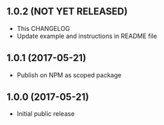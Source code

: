 ## 1.0.2 (NOT YET RELEASED)

* This CHANGELOG
* Update example and instructions in README file

## 1.0.1 (2017-05-21)

* Publish on NPM as scoped package

## 1.0.0 (2017-05-21)

* Initial public release
